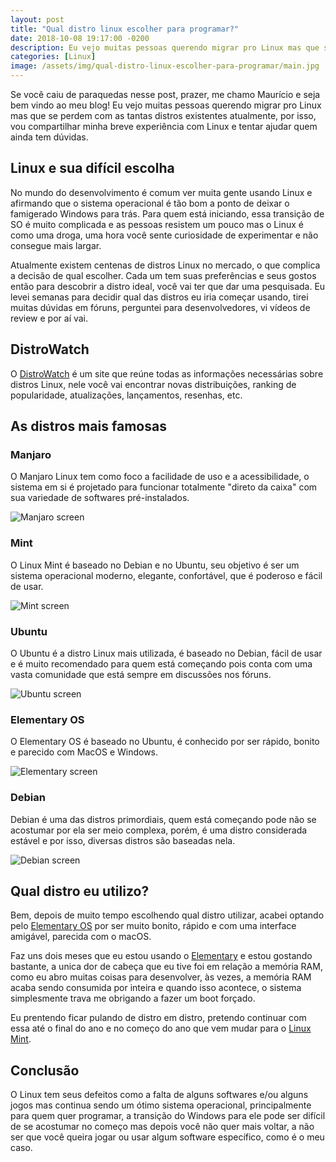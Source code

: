 ```yaml
---
layout: post
title: "Qual distro linux escolher para programar?"
date: 2018-10-08 19:17:00 -0200
description: Eu vejo muitas pessoas querendo migrar pro Linux mas que se perdem com as tantas distros existentes atualmente, por isso, vou compartilhar minha breve experiência com Linux e tentar ajudar quem ainda tem dúvidas.
categories: [Linux]
image: /assets/img/qual-distro-linux-escolher-para-programar/main.jpg
---
```


Se você caiu de paraquedas nesse post, prazer, me chamo Maurício e seja bem vindo ao meu blog! Eu vejo muitas pessoas querendo migrar pro Linux mas que se perdem com as tantas distros existentes atualmente, por isso, vou compartilhar minha breve experiência com Linux e tentar ajudar quem ainda tem dúvidas.


## Linux e sua difícil escolha

No mundo do desenvolvimento é comum ver muita gente usando Linux e afirmando que o sistema operacional é tão bom a ponto de deixar o famigerado Windows para trás. Para quem está iniciando, essa transição de SO é muito complicada e as pessoas resistem um pouco mas o Linux é como uma droga, uma hora você sente curiosidade de experimentar e não consegue mais largar.

Atualmente existem centenas de distros Linux no mercado, o que complica a decisão de qual escolher. Cada um tem suas preferências e seus gostos então para descobrir a distro ideal, você vai ter que dar uma pesquisada. Eu levei semanas para decidir qual das distros eu iria começar usando, tirei muitas dúvidas em fóruns, perguntei para desenvolvedores, vi vídeos de review e por aí vai.

## DistroWatch
O [DistroWatch](https://www.distrowatch.com/) é um site que reúne todas as informações necessárias sobre distros Linux, nele você vai encontrar novas distribuições, ranking de popularidade, atualizações, lançamentos, resenhas, etc.

## As distros mais famosas

### Manjaro

O Manjaro Linux tem como foco a facilidade de uso e a acessibilidade, o sistema em si é projetado para funcionar totalmente "direto da caixa" com sua variedade de softwares pré-instalados.

![Manjaro screen](/assets/img/qual-distro-linux-escolher-para-programar/manjaro.png)

### Mint

O Linux Mint é baseado no Debian e no Ubuntu, seu objetivo é ser um sistema operacional moderno, elegante, confortável, que é poderoso e fácil de usar.

![Mint screen](/assets/img/qual-distro-linux-escolher-para-programar/mint.png)

### Ubuntu

O Ubuntu é a distro Linux mais utilizada, é baseado no Debian, fácil de usar e é muito recomendado para quem está começando pois conta com uma vasta comunidade que está sempre em discussões nos fóruns.

![Ubuntu screen](/assets/img/qual-distro-linux-escolher-para-programar/ubuntu.png)

### Elementary OS

O Elementary OS é baseado no Ubuntu, é conhecido por ser rápido, bonito e parecido com MacOS e Windows.

![Elementary screen](/assets/img/qual-distro-linux-escolher-para-programar/elementary.png)

### Debian

Debian é uma das distros primordiais, quem está começando pode não se acostumar por ela ser meio complexa, porém, é uma distro considerada estável e por isso, diversas distros são baseadas nela.

![Debian screen](/assets/img/qual-distro-linux-escolher-para-programar/debian.png)




## Qual distro eu utilizo?

Bem, depois de muito tempo escolhendo qual distro utilizar, acabei optando pelo [Elementary OS](https://elementary.io/pt_BR/) por ser muito bonito, rápido e com uma interface amigável, parecida com o macOS.

Faz uns dois meses que eu estou usando o [Elementary](https://elementary.io/pt_BR/) e estou gostando bastante, a unica dor de cabeça que eu tive foi em relação a memória RAM, como eu abro muitas coisas para desenvolver, às vezes, a memória RAM acaba sendo consumida por inteira e quando isso acontece, o sistema simplesmente trava me obrigando a fazer um boot forçado.

Eu prentendo ficar pulando de distro em distro, pretendo continuar com essa até o final do ano e no começo do ano que vem mudar para o [Linux Mint](https://www.linuxmint.com/).

## Conclusão

O Linux tem seus defeitos como a falta de alguns softwares e/ou alguns jogos mas continua sendo um ótimo sistema operacional, principalmente para quem quer programar, a transição do Windows para ele pode ser difícil de se acostumar no começo mas depois você não quer mais voltar, a não ser que você queira jogar ou usar algum software específico, como é o meu caso.